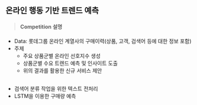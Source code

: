 ## 온라인 행동 기반 트렌드 예측

> #### Competition 설명
* Data: 롯데그룹 온라인 계열사의 구매이력(상품, 고객, 검색어 등에 대한 정보 포함)
* 주제
  + 주요 상품군별 온라인 선호지수 생성
  + 상품군별 수요 트렌드 예측 및 인사이트 도출
  + 위의 결과를 활용한 신규 서비스 제안

##
* 검색어 분류 작업을 위한 텍스트 전처리
* LSTM을 이용한 구매량 예측
